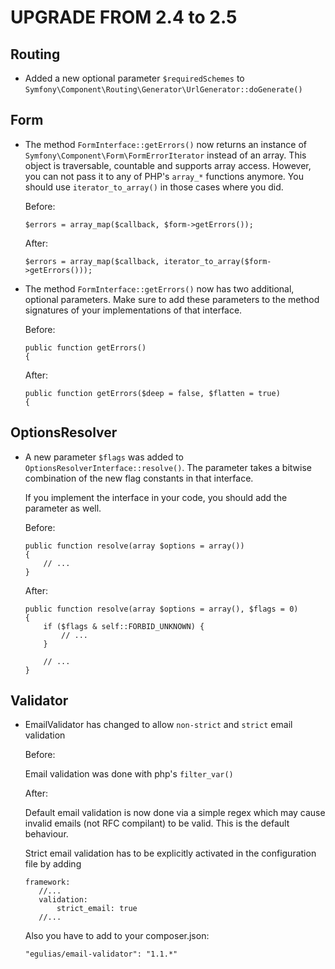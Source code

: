 ﻿UPGRADE FROM 2.4 to 2.5
=======================

Routing
-------

 * Added a new optional parameter `$requiredSchemes` to `Symfony\Component\Routing\Generator\UrlGenerator::doGenerate()`

Form
----

 * The method `FormInterface::getErrors()` now returns an instance of
   `Symfony\Component\Form\FormErrorIterator` instead of an array. This object
   is traversable, countable and supports array access. However, you can not
   pass it to any of PHP's `array_*` functions anymore. You should use
   `iterator_to_array()` in those cases where you did.

   Before:

   ```
   $errors = array_map($callback, $form->getErrors());
   ```

   After:

   ```
   $errors = array_map($callback, iterator_to_array($form->getErrors()));
   ```

 * The method `FormInterface::getErrors()` now has two additional, optional
   parameters. Make sure to add these parameters to the method signatures of
   your implementations of that interface.

   Before:

   ```
   public function getErrors()
   {
   ```

   After:

   ```
   public function getErrors($deep = false, $flatten = true)
   {
   ```

OptionsResolver
---------------

 * A new parameter `$flags` was added to `OptionsResolverInterface::resolve()`.
   The parameter takes a bitwise combination of the new flag constants in that
   interface.

   If you implement the interface in your code, you should add the parameter as
   well.

   Before:

   ```
   public function resolve(array $options = array())
   {
       // ...
   }
   ```

   After:

   ```
   public function resolve(array $options = array(), $flags = 0)
   {
       if ($flags & self::FORBID_UNKNOWN) {
           // ...
       }

       // ...
   }
   ```

Validator
---------

 * EmailValidator has changed to allow `non-strict` and `strict` email validation

   Before:

   Email validation was done with php's `filter_var()`

   After:

   Default email validation is now done via a simple regex which may cause invalid emails (not RFC compilant) to be
   valid. This is the default behaviour.

   Strict email validation has to be explicitly activated in the configuration file by adding
   ```
   framework:
      //...
      validation:
          strict_email: true
      //...

   ```
   Also you have to add to your composer.json:
   ```
   "egulias/email-validator": "1.1.*"
   ```
